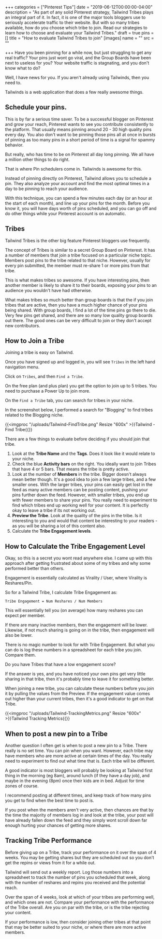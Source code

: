 +++
categories = ["Pinterest Tips"]
date = "2019-06-12T00:00:00-04:00"
description = "As part of any solid Pinterest strategy, Tailwind Tribes plays an integral part of it.  In fact, it is one of the major tools bloggers use to seriously accelerate traffic to their website.  But with so many tribes available, how do you choose which tribe to join.  Read our strategies to learn how to choose and evaluate your Tailwind Tribes."
draft = true
pins = []
title = "How to evaluate Tailwind Tribes to join"
[images]
name = ""
src = ""

+++
Have you been pinning for a while now, but just struggling to get any real traffic?  Your pins just wont go viral, and the Group Boards have been next to useless for you?  Your website traffic is stagnating, and you don't know what to do?

Well, I have news for you.  If you aren't already using Tailwinds, then you need to.

Tailwinds is a web application that does a few really awesome things.

## Schedule your pins.

This is by far a serious time saver.  To be a successful blogger on Pinterest and grow your reach, Pinterest wants to see you contribute consistently to the platform.  That usually means pinning around 20 - 30 high quality pins every day.  You also don't want to be pinning those pins all at once in bursts of pinning as too many pins in a short period of time is a signal for spammy behavior.

But really, who has time to be on Pinterest all day long pinning.  We all have a million other things to do right.

That is where Pin schedulers come in.  Tailwinds is awesome for this.  

Instead of pinning directly on Pinterest, Tailwind allows you to schedule a pin.  They also analyze your account and find the most optimal times in a day to be pinning to reach your audience.

With this technique, you can spend a few minutes each day (or an hour at the start of each month), and line up your pins for the month.  Before you know it, you will have days worth of pins scheduled, and you can go off and do other things while your Pinterest account is on automatic.

## Tribes

Tailwind Tribes is the other big feature Pinterest bloggers use frequently.  

The concept of Tribes is similar to a secret Group Board on Pinterest.  It has a number of members that join a tribe focused on a particular niche topic.  Members post pins to the tribe related to that niche.  However, usually for every pin submitted, the member must re-share 1 or more pins from that tribe.

This is what makes tribes so awesome.  If you have interesting pins, then another member is likely to share it to their boards, exposing your pins to an audience you wouldn't have had otherwise.

What makes tribes so much better than group boards is that the if you join tribes that are active, then you have a much higher chance of your pins being shared.  With group boards, I find a lot of the time pins go there to die.  Very few pins get shared, and there are so many low quality group boards out there.  The good ones can be very difficult to join or they don't accept new contributors.

## How to Join a Tribe

Joining a tribe is easy on Tailwind.

Once you have signed up and logged in, you will see `Tribes` in the left hand navigation menu.

Click on `Tribes`, and then `Find a Tribe`.

On the free plan (and plus plan) you get the option to join up to 5 tribes.  You need to purchase a Power Up to join more.

On the `Find a Tribe` tab, you can search for tribes in your niche.

In the screenshot below, I performed a search for "Blogging" to find tribes related to the Blogging niche.

{{<imgproc "/uploads/Tailwind-FindTribe.png" Resize "600x" >}}Tailwind - Find Tribe{{</imgproc>}} 

There are a few things to evaluate before deciding if you should join that tribe.

1. Look at the **Tribe Name** and the **Tags**.  Does it look like it would relate to your niche.
2. Check the blue **Activity bars** on the right.  You ideally want to join Tribes that have 4 or 5 bars.  That means the tribe is pretty active.
3. Look at the number of **Members** in the tribe.  Bigger doesn't always mean better though.  It's a good idea to join a few large tribes, and a few smaller ones.  With the larger tribes, your pins can easily get lost in the feed as many active members can be posting content, pushing your pins further down the feed.  However, with smaller tribes, you end up with fewer members to share your pins.  You really need to experiment to find which tribes end up working well for your content.  It is perfectly okay to leave a tribe if its not working out.
4. **Preview the Tribe**.  Look at the quality of the pins in the tribe.  Is it interesting to you and would that content be interesting to your readers - as you will be sharing a lot of this content also.
5. Calculate the **Tribe Engagement levels**.

## How to Calculate the Tribe Engagement Level

Okay, so this is a secret you wont read anywhere else.  I came up with this approach after getting frustrated about some of my tribes and why some performed better than others.

Engagement is essentially calculated as Virality / User, where Virality is Reshares/Pin.

So for a Tailwind Tribe, I calculate Tribe Engagement as: 

    Tribe Engagement = Num Reshares / Num Members

This will essentially tell you (on average) how many reshares you can expect per member.

If there are many inactive members, then the engagement will be lower.  Likewise, if not much sharing is going on in the tribe, then engagement will also be lower.

There is no magic number to look for with Tribe Engagement.  But what you can do is log these numbers in a spreadsheet for each tribe you join.  Compare them.  

Do you have Tribes that have a low engagement score?

If the answer is yes, and you have noticed your own pins get very little sharing in that tribe, then it's probably time to leave it for something better.

When joining a new tribe, you can calculate these numbers before you join it by pulling the values from the Preview.  If the engagement value comes out higher than your current tribes, then it's a good indicator to get on that Tribe.

{{<imgproc "/uploads/Tailwind-TrackingMetrics.png" Resize "600x" >}}Tailwind Tracking Metrics{{</imgproc>}} 

## When to post a new pin to a Tribe

Another question I often get is when to post a new pin to a Tribe.  There really is no set time.  You can pin when you want.  However, each tribe may have members who are more active at certain times of the day.  You really need to experiment to find out what time that is.  Each tribe will be different.

A good indicator is most bloggers will probably be looking at Tailwind first thing in the morning (eg 8am), around lunch (if they have a day job), and maybe in the evening (8pm) once their kids are in bed.  Adjust for time zones of course.

I recommend posting at different times, and keep track of how many pins you get to find when the best time to post is.

If you post when the members aren't very active, then chances are that by the time the majority of members log in and look at the tribe, your post will have already fallen down the feed and they simply wont scroll down far enough hurting your chances of getting more shares.

## Tracking Tribe Performance

Before giving up on a Tribe, track your performance on it over the span of 4 weeks.  You may be getting shares but they are scheduled out so you don't get the repins or views from it for a while out.  

Tailwind will send out a weekly report.  Log those numbers into a spreadsheet to track the number of pins you scheduled that week, along with the number of reshares and repins you received and the potential reach.

Over the span of 4 weeks, look at which of your tribes are performing well, and which ones are not.  Compare your performance with the performance of the Tribe overall.  Are you on par with the tribe, or is the tribe rejecting your content.  

If your performance is low, then consider joining other tribes at that point that may be better suited to your niche, or where there are more active members.